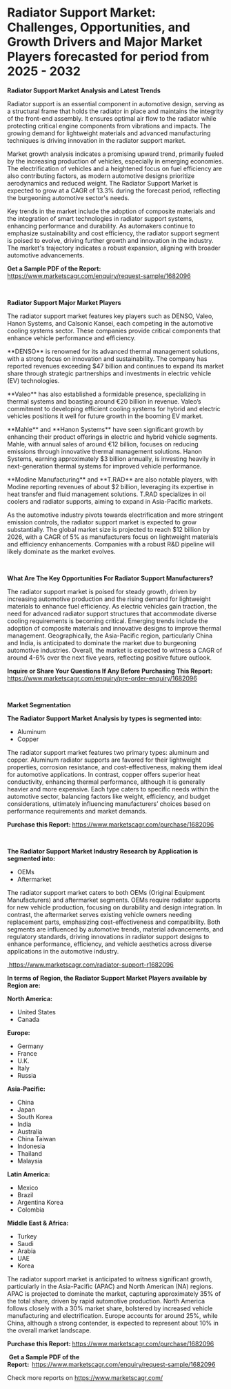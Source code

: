 <p><h1>Radiator Support Market: Challenges, Opportunities, and Growth Drivers and Major Market Players forecasted for period from 2025 - 2032</h1></p><p><strong>Radiator Support Market Analysis and Latest Trends</strong></p>
<p><p>Radiator support is an essential component in automotive design, serving as a structural frame that holds the radiator in place and maintains the integrity of the front-end assembly. It ensures optimal air flow to the radiator while protecting critical engine components from vibrations and impacts. The growing demand for lightweight materials and advanced manufacturing techniques is driving innovation in the radiator support market.</p><p>Market growth analysis indicates a promising upward trend, primarily fueled by the increasing production of vehicles, especially in emerging economies. The electrification of vehicles and a heightened focus on fuel efficiency are also contributing factors, as modern automotive designs prioritize aerodynamics and reduced weight. The Radiator Support Market is expected to grow at a CAGR of 13.3% during the forecast period, reflecting the burgeoning automotive sector's needs.</p><p>Key trends in the market include the adoption of composite materials and the integration of smart technologies in radiator support systems, enhancing performance and durability. As automakers continue to emphasize sustainability and cost efficiency, the radiator support segment is poised to evolve, driving further growth and innovation in the industry. The market's trajectory indicates a robust expansion, aligning with broader automotive advancements.</p></p>
<p><strong>Get a Sample PDF of the Report:&nbsp;</strong> <a href="https://www.marketscagr.com/enquiry/request-sample/1682096?utm_campaign=3188&utm_medium=2&utm_source=Github&utm_content=ia&utm_term=10042025&utm_id=radiator-support">https://www.marketscagr.com/enquiry/request-sample/1682096</a></p>
<p>&nbsp;</p>
<p><strong>Radiator Support Major Market Players</strong></p>
<p><p>The radiator support market features key players such as DENSO, Valeo, Hanon Systems, and Calsonic Kansei, each competing in the automotive cooling systems sector. These companies provide critical components that enhance vehicle performance and efficiency.</p><p>**DENSO** is renowned for its advanced thermal management solutions, with a strong focus on innovation and sustainability. The company has reported revenues exceeding $47 billion and continues to expand its market share through strategic partnerships and investments in electric vehicle (EV) technologies.</p><p>**Valeo** has also established a formidable presence, specializing in thermal systems and boasting around €20 billion in revenue. Valeo’s commitment to developing efficient cooling systems for hybrid and electric vehicles positions it well for future growth in the booming EV market.</p><p>**Mahle** and **Hanon Systems** have seen significant growth by enhancing their product offerings in electric and hybrid vehicle segments. Mahle, with annual sales of around €12 billion, focuses on reducing emissions through innovative thermal management solutions. Hanon Systems, earning approximately $3 billion annually, is investing heavily in next-generation thermal systems for improved vehicle performance.</p><p>**Modine Manufacturing** and **T.RAD** are also notable players, with Modine reporting revenues of about $2 billion, leveraging its expertise in heat transfer and fluid management solutions. T.RAD specializes in oil coolers and radiator supports, aiming to expand in Asia-Pacific markets.</p><p>As the automotive industry pivots towards electrification and more stringent emission controls, the radiator support market is expected to grow substantially. The global market size is projected to reach $12 billion by 2026, with a CAGR of 5% as manufacturers focus on lightweight materials and efficiency enhancements. Companies with a robust R&D pipeline will likely dominate as the market evolves.</p></p>
<p>&nbsp;</p>
<p><strong>What Are The Key Opportunities For Radiator Support Manufacturers?</strong></p>
<p><p>The radiator support market is poised for steady growth, driven by increasing automotive production and the rising demand for lightweight materials to enhance fuel efficiency. As electric vehicles gain traction, the need for advanced radiator support structures that accommodate diverse cooling requirements is becoming critical. Emerging trends include the adoption of composite materials and innovative designs to improve thermal management. Geographically, the Asia-Pacific region, particularly China and India, is anticipated to dominate the market due to burgeoning automotive industries. Overall, the market is expected to witness a CAGR of around 4-6% over the next five years, reflecting positive future outlook.</p></p>
<p><strong>Inquire or Share Your Questions If Any Before Purchasing This Report:</strong> <a href="https://www.marketscagr.com/enquiry/pre-order-enquiry/1682096?utm_campaign=3188&utm_medium=2&utm_source=Github&utm_content=ia&utm_term=10042025&utm_id=radiator-support">https://www.marketscagr.com/enquiry/pre-order-enquiry/1682096</a></p>
<p>&nbsp;</p>
<p><strong>Market Segmentation</strong></p>
<p><strong>The Radiator Support Market Analysis by types is segmented into:</strong></p>
<p><ul><li>Aluminum</li><li>Copper</li></ul></p>
<p><p>The radiator support market features two primary types: aluminum and copper. Aluminum radiator supports are favored for their lightweight properties, corrosion resistance, and cost-effectiveness, making them ideal for automotive applications. In contrast, copper offers superior heat conductivity, enhancing thermal performance, although it is generally heavier and more expensive. Each type caters to specific needs within the automotive sector, balancing factors like weight, efficiency, and budget considerations, ultimately influencing manufacturers’ choices based on performance requirements and market demands.</p></p>
<p><strong>Purchase this Report:&nbsp;</strong><a href="https://www.marketscagr.com/purchase/1682096?utm_campaign=3188&utm_medium=2&utm_source=Github&utm_content=ia&utm_term=10042025&utm_id=radiator-support">https://www.marketscagr.com/purchase/1682096</a></p>
<p>&nbsp;</p>
<p><strong>The Radiator Support Market Industry Research by Application is segmented into:</strong></p>
<p><ul><li>OEMs</li><li>Aftermarket</li></ul></p>
<p><p>The radiator support market caters to both OEMs (Original Equipment Manufacturers) and aftermarket segments. OEMs require radiator supports for new vehicle production, focusing on durability and design integration. In contrast, the aftermarket serves existing vehicle owners needing replacement parts, emphasizing cost-effectiveness and compatibility. Both segments are influenced by automotive trends, material advancements, and regulatory standards, driving innovations in radiator support designs to enhance performance, efficiency, and vehicle aesthetics across diverse applications in the automotive industry.</p></p>
<p><a href="https://www.marketscagr.com/radiator-support-r1682096?utm_campaign=3188&utm_medium=2&utm_source=Github&utm_content=ia&utm_term=10042025&utm_id=radiator-support">&nbsp;https://www.marketscagr.com/radiator-support-r1682096</a></p>
<p><strong>In terms of Region, the Radiator Support Market Players available by Region are:</strong></p>
<p>
    <p> <strong> North America: </strong>
        <ul>
            <li>United States</li>
            <li>Canada</li>
        </ul>
        </p> 
    <p> <strong> Europe: </strong>
        <ul>
            <li>Germany</li>
            <li>France</li>
            <li>U.K.</li>
            <li>Italy</li>
            <li>Russia</li>
        </ul>
        </p> 
    <p> <strong> Asia-Pacific: </strong>
        <ul>
            <li>China</li>
            <li>Japan</li>
            <li>South Korea</li>
            <li>India</li>
            <li>Australia</li>
            <li>China Taiwan</li>
            <li>Indonesia</li>
            <li>Thailand</li>
            <li>Malaysia</li>
        </ul>
        </p> 
    <p> <strong> Latin America: </strong>
        <ul>
            <li>Mexico</li>
            <li>Brazil</li>
            <li>Argentina Korea</li>
            <li>Colombia</li>
        </ul>
        </p> 
    <p> <strong> Middle East & Africa: </strong>
        <ul>
            <li>Turkey</li>
            <li>Saudi</li>
            <li>Arabia</li>
            <li>UAE</li>
            <li>Korea</li>
        </ul>
    </p>
    </p>
<p><p>The radiator support market is anticipated to witness significant growth, particularly in the Asia-Pacific (APAC) and North American (NA) regions. APAC is projected to dominate the market, capturing approximately 35% of the total share, driven by rapid automotive production. North America follows closely with a 30% market share, bolstered by increased vehicle manufacturing and electrification. Europe accounts for around 25%, while China, although a strong contender, is expected to represent about 10% in the overall market landscape.</p></p>
<p><strong>Purchase this Report: </strong><a href="https://www.marketscagr.com/purchase/1682096?utm_campaign=3188&utm_medium=2&utm_source=Github&utm_content=ia&utm_term=10042025&utm_id=radiator-support">https://www.marketscagr.com/purchase/1682096</a></p>
<p>&nbsp;<strong>Get a Sample PDF of the Report:&nbsp;&nbsp;</strong><a href="https://www.marketscagr.com/enquiry/request-sample/1682096?utm_campaign=3188&utm_medium=2&utm_source=Github&utm_content=ia&utm_term=10042025&utm_id=radiator-support">https://www.marketscagr.com/enquiry/request-sample/1682096</a></p>
<p><strong></strong></p>
<p>Check more reports on <a href="https://www.marketscagr.com/?utm_campaign=3188&utm_medium=2&utm_source=Github&utm_content=ia&utm_term=10042025&utm_id=radiator-support">https://www.marketscagr.com/</a></p>